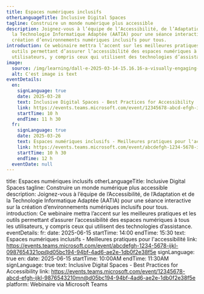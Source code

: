 ```yaml
---
title: Espaces numériques inclusifs
otherLanguageTitle: Inclusive Digital Spaces
tagline: Construire un monde numérique plus accessible
description: Joignez-vous à l’équipe de l’Accessibilité, de l’Adaptation et de
  la Technologie Informatique Adaptée (AATIA) pour une séance interactive sur la
  création d’environnements numériques inclusifs pour tous.
introduction: Ce webinaire mettra l’accent sur les meilleures pratiques et les
  outils permettant d’assurer l’accessibilité des espaces numériques à tous les
  utilisateurs, y compris ceux qui utilisent des technologies d’assistance.
image:
  source: /img/learning/dall·e-2025-03-14-15.16.16-a-visually-engaging-scene-depicting-accessibility-in-learning.-the-image-features-a-diverse-group-of-students-including-individuals-with-disabilities.webp
  alt: C'est image is text
eventDetails:
  en:
    signLanguage: true
    date: 2025-03-28
    text: Inclusive Digital Spaces - Best Practices for Accessibility
    link: https://events.teams.microsoft.com/event/12345678-abcd-efgh-ijkl-9876543210mn@d05bc194-94bf-4ad6-ae2e-1db0f2e38f5e
    startTime: 10 h
    endTime: 11 h 30
  fr:
    signLanguage: true
    date: 2025-03-26
    text: Espaces numériques inclusifs - Meilleures pratiques pour l'accessibilité
    link: https://events.teams.microsoft.com/event/abcdefgh-1234-5678-ijkl-0987654321op@d05bc194-94bf-4ad6-ae2e-1db0f2e38f5e
    startTime: 10 h 30
    endTime: 12 h
  eventDate: null
---
```

title: Espaces numériques inclusifs
otherLanguageTitle: Inclusive Digital Spaces
tagline: Construire un monde numérique plus accessible
description: Joignez-vous à l’équipe de l’Accessibilité, de l’Adaptation et de la Technologie Informatique Adaptée (AATIA) pour une séance interactive sur la création d’environnements numériques inclusifs pour tous.
introduction: Ce webinaire mettra l’accent sur les meilleures pratiques et les outils permettant d’assurer l’accessibilité des espaces numériques à tous les utilisateurs, y compris ceux qui utilisent des technologies d’assistance.
eventDetails:
  fr:
    date: 2025-06-15
    startTime: 14:00
    endTime: 15:30
    text: Espaces numériques inclusifs - Meilleures pratiques pour l'accessibilité
    link: https://events.teams.microsoft.com/event/abcdefgh-1234-5678-ijkl-0987654321op@d05bc194-94bf-4ad6-ae2e-1db0f2e38f5e
    signLanguage: true
  en:
    date: 2025-06-15
    startTime: 10:00AM
    endTime: 11:30AM
    signLanguage: true
    text: Inclusive Digital Spaces - Best Practices for Accessibility
    link: https://events.teams.microsoft.com/event/12345678-abcd-efgh-ijkl-9876543210mn@d05bc194-94bf-4ad6-ae2e-1db0f2e38f5e
  platform: Webinaire via Microsoft Teams
